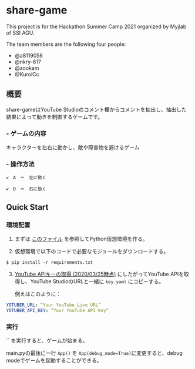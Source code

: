 # share-game
This project is for the Hackathon Summer Camp 2021 organized by Myjlab of SSI AGU.

The team members are the following four people:

- @a8119056
- @nkry-617
- @zookam
- @KuroiCc

## 概要
share-gameはYouTube Studioのコメント欄からコメントを抽出し、抽出した結果によって動きを制御するゲームです。

###  - ゲームの内容

キャラクターを左右に動かし、敵や障害物を避けるゲーム

### - 操作方法

    ✔︎　A　＝　左に動く

    ✔︎　D　＝　右に動く


## Quick Start
### 環境配置
1. まずは
[このファイル](https://github.com/2021myj-j/share-game/blob/main/Jチーム開発環境手引き.md)
を参照してPython仮想環境を作る。

2. 仮想環境で以下のコードで必要なモジュールをダウンロードする。
```shell
$ pip install -r requirements.txt
```

3. [YouTube APIキーの取得 (2020/03/25時点)](https://qiita.com/iroiro_bot/items/1016a6a439dfb8d21eca)
にしたがってYouTube APIを取得し、YouTube StudioのURLと一緒に `key.yaml` にコピーする。

    例えはこのように：
```yaml
YOTUBER_URL: “Your YouTube Live URL”
YOTUBER_API_KEY: ”Your YouTube API Key“
```

### 実行
`` を実行すると、ゲームが始まる。

main.pyの最後に一行 `App()` を `App(debug_mode=True)`に変更すると、debug modeでゲームを起動することができる。